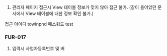 1. 관리자 페이지 접근시 View 테이블 정보가 맞지 않아 접근 불가. (같이 들어있던 문서에서 View 테이블에 대한 정보 확인 불가.)




접근 
아이디 towinpnd
패스워드  test 

### FUR-017
1. 입력시 사업자등록번호 및 버